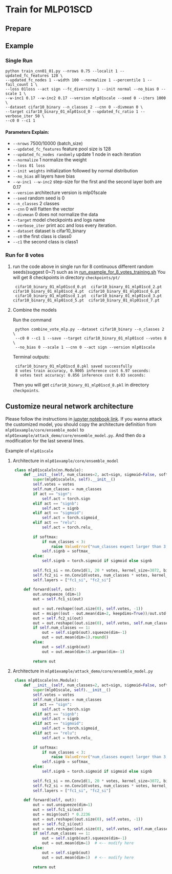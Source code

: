 # Train for MLP01SCD


## Prepare


## Example

### Single Run
    python train_cnn01_01.py --nrows 0.75 --localit 1 --updated_fc_features 128 \
    --updated_fc_nodes 1 --width 100 --normalize 1 --percentile 1 --fail_count 1 \
    --loss 01loss --act sign --fc_diversity 1 --init normal --no_bias 0 --scale 1 \
    --w-inc1 0.17 --w-inc2 0.17 --version mlp01scale --seed 0 --iters 1000 \
    --dataset cifar10_binary --n_classes 2 --cnn 0 --divmean 0 \
    --target cifar10_binary_01_mlp01scd_0 --updated_fc_ratio 1 --verbose_iter 50 \
    --c0 0 --c1 1 

#### Parameters Explain:

- `--nrows` 7500/10000 (batch_size)
- `--updated_fc_features` feature pool size is 128
- `--updated_fc_nodes randomly` update 1 node in each iteration
- `--normalize` 1 normalize the weight
- `--loss 01 loss`
- `--init weights` initialization followed by normal distribution
- `--no_bias` all layers have bias
- `--w-inc1 --w-inc2` step-size for the first and the second layer both are 0.17
- `--version` architecture version is mlp01scale
- `--seed` random seed is 0
- `--n_classes` 2 classes
- `--cnn` 0 will flatten the vector
- `--divmean` 0 does not normalize the data
- `--target` model checkpoints and logs name
- `--verbose_iter` print acc and loss every iteration.
- `--dataset` dataset is cifar10_binary
- `--c0` the first class is class0
- `--c1` the second class is class1

### Run for 8 votes
1. run the code above in single run for 8 continuous different random seeds(suggest 0~7)
such as in [run_example_for_8_votes_training.sh](run_example_for_8_votes_training.sh)
    You will get 8 checkpoints in directory `checkpoints/pt/`


        cifar10_binary_01_mlp01scd_0.pt  cifar10_binary_01_mlp01scd_2.pt  cifar10_binary_01_mlp01scd_4.pt  cifar10_binary_01_mlp01scd_6.pt
        cifar10_binary_01_mlp01scd_1.pt  cifar10_binary_01_mlp01scd_3.pt  cifar10_binary_01_mlp01scd_5.pt  cifar10_binary_01_mlp01scd_7.pt


2. Combine the models

    Run the command
    
        python combine_vote_mlp.py --dataset cifar10_binary --n_classes 2 \
        --c0 0 --c1 1 --save --target cifar10_binary_01_mlp01scd --votes 8 \
        --no_bias 0 --scale 1 --cnn 0 --act sign --version mlp01scale

    Terminal outputs:

        cifar10_binary_01_mlp01scd_8.pkl saved successfully
        8 votes train accuracy, 0.9005 inference cost 6.97 seconds:
        8 votes test accuracy: 0.856 inference cost 0.03 seconds:
    
    Then you will get `cifar10_binary_01_mlp01scd_8.pkl` in directory `checkpoints`.


## Customize neural network architecture
Please follow the instructions in [jupyter notebook link](https://github.com/zero-one-loss/scd/blob/master/examples/network_architecture_define.ipynb).
If you wanna attack the customized model, you should copy the architecture definition
from `mlp01example/core/ensemble_model` to `mlp01example/attack_demo/core/ensemble_model.py`. 
And then do a modification for the last several lines.

Example of `mlp01scale`

1. Architecture in `mlp01example/core/ensemble_model`

```python
    class mlp01scaleln(nn.Module):
        def __init__(self, num_classes=2, act=sign, sigmoid=False, softmax=False, scale=1, votes=1, bias=True):
            super(mlp01scaleln, self).__init__()
            self.votes = votes
            self.num_classes = num_classes
            if act == "sign":
                self.act = torch.sign
            elif act == "signb":
                self.act = signb
            elif act == "sigmoid":
                self.act = torch.sigmoid_
            elif act == "relu":
                self.act = torch.relu_
    
            if softmax:
                if num_classes < 3:
                    raise ValueError("num_classes expect larger than 3, but got {num_classes}")
                self.signb = softmax_
            else:
                self.signb = torch.sigmoid if sigmoid else signb
    
            self.fc1_si = nn.Conv1d(1, 20 * votes, kernel_size=3072, bias=bias)
            self.fc2_si = nn.Conv1d(votes, num_classes * votes, kernel_size=20, bias=bias, groups=votes)
            self.layers = ["fc1_si", "fc2_si"]
    
        def forward(self, out):
            out.unsqueeze_(dim=1)
            out = self.fc1_si(out)
    
            out = out.reshape((out.size(0), self.votes, -1))
            out = msign((out - out.mean(dim=2, keepdims=True))/out.std(dim=2, keepdims=True)) * 0.2236
            out = self.fc2_si(out)
            out = out.reshape((out.size(0), self.votes, self.num_classes))
            if self.num_classes == 1:
                out = self.signb(out).squeeze(dim=-1)
                out = out.mean(dim=1).round()
            else:
                out = self.signb(out)
                out = out.mean(dim=1).argmax(dim=-1)
    
            return out
```



2. Architecture in `mlp01example/attack_demo/core/ensemble_model.py`

```python
    class mlp01scale(nn.Module):
        def __init__(self, num_classes=2, act=sign, sigmoid=False, softmax=False, scale=1, votes=1, bias=True):
            super(mlp01scale, self).__init__()
            self.votes = votes
            self.num_classes = num_classes
            if act == "sign":
                self.act = torch.sign
            elif act == "signb":
                self.act = signb
            elif act == "sigmoid":
                self.act = torch.sigmoid_
            elif act == "relu":
                self.act = torch.relu_
    
            if softmax:
                if num_classes < 3:
                    raise ValueError("num_classes expect larger than 3, but got {num_classes}")
                self.signb = softmax_
            else:
                self.signb = torch.sigmoid if sigmoid else signb
    
            self.fc1_si = nn.Conv1d(1, 20 * votes, kernel_size=3072, bias=bias)
            self.fc2_si = nn.Conv1d(votes, num_classes * votes, kernel_size=20, bias=bias, groups=votes)
            self.layers = ["fc1_si", "fc2_si"]
    
        def forward(self, out):
            out = out.unsqueeze(dim=1)
            out = self.fc1_si(out)
            out = msign(out) * 0.2236
            out = out.reshape((out.size(0), self.votes, -1))
            out = self.fc2_si(out)
            out = out.reshape((out.size(0), self.votes, self.num_classes))
            if self.num_classes == 1:
                out = self.signb(out).squeeze(dim=-1)
                out = out.mean(dim=1)  # <-- modify here
            else:
                out = self.signb(out)
                out = out.mean(dim=1)  # <-- modify here
    
            return out
```
